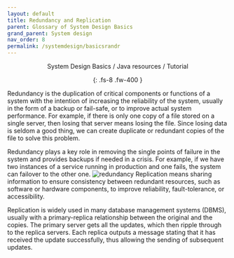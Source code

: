 ```yaml
---
layout: default
title: Redundancy and Replication
parent: Glossary of System Design Basics
grand_parent: System design
nav_order: 8
permalink: /systemdesign/basicsrandr
---
```

<div align="center" markdown="1">
System Design Basics / Java resources / Tutorial

{: .fs-8 .fw-400 }
</div>

Redundancy is the duplication of critical components or functions of a system with the intention of increasing the reliability of the system, usually in the form of a backup or fail-safe, or to improve actual system performance. For example, if there is only one copy of a file stored on a single server, then losing that server means losing the file. Since losing data is seldom a good thing, we can create duplicate or redundant copies of the file to solve this problem.

Redundancy plays a key role in removing the single points of failure in the system and provides backups if needed in a crisis. For example, if we have two instances of a service running in production and one fails, the system can failover to the other one.
![redundancy](https://raw.githubusercontent.com/TestJavaDev/java-resources/master/resources/redundancy.png)
Replication means sharing information to ensure consistency between redundant resources, such as software or hardware components, to improve reliability, fault-tolerance, or accessibility.

Replication is widely used in many database management systems (DBMS), usually with a primary-replica relationship between the original and the copies. The primary server gets all the updates, which then ripple through to the replica servers. Each replica outputs a message stating that it has received the update successfully, thus allowing the sending of subsequent updates.